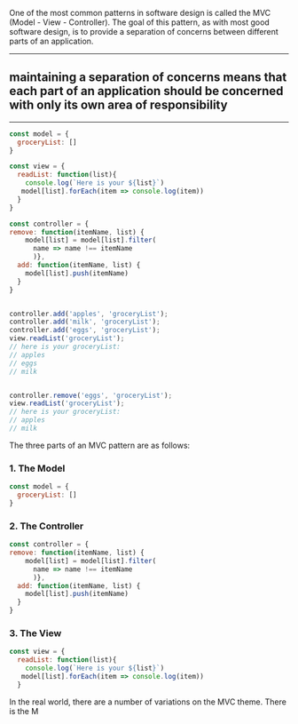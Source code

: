 One of the most common patterns in software design is called the MVC (Model - View - Controller). 
The goal of this pattern, as with most good software design, is to provide a separation of concerns 
between different parts of an application.
***
## maintaining a separation of concerns means that each part of an application should be concerned with only its own area of responsibility
***


```js
const model = {
  groceryList: []
}

const view = {
  readList: function(list){
    console.log(`Here is your ${list}`)
   model[list].forEach(item => console.log(item))
  }
}

const controller = {
remove: function(itemName, list) {
    model[list] = model[list].filter(
      name => name !== itemName
      )},
  add: function(itemName, list) {
    model[list].push(itemName)
  }
}


controller.add('apples', 'groceryList');
controller.add('milk', 'groceryList');
controller.add('eggs', 'groceryList');
view.readList('groceryList'); 
// here is your groceryList:
// apples
// eggs
// milk


controller.remove('eggs', 'groceryList');
view.readList('groceryList');
// here is your groceryList:
// apples
// milk

```
The three parts of an MVC pattern are as follows:

### 1. The Model
```js
const model = {
  groceryList: []
}
```

### 2. The Controller
```js
const controller = {
remove: function(itemName, list) {
    model[list] = model[list].filter(
      name => name !== itemName
      )},
  add: function(itemName, list) {
    model[list].push(itemName)
  }
}
```


### 3. The View
```js
const view = {
  readList: function(list){
    console.log(`Here is your ${list}`)
   model[list].forEach(item => console.log(item))
  }
```



In the real world, there are a number of variations on the MVC theme. There is the M

